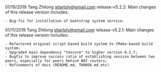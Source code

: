 

01/19/2019 Tang Zhilong <stiartsly@gmail.com>
release-v5.2.2: Main changes of this release version includes:

	- Bug-fix for installation of bootstrap system service.

01/11/2019 Tang Zhilong  <stiartsly@gmail.com>
release-v5.2.1: Main changes of this release version includes:

	- Refactored original script-based build system to CMake-based build system;
	- Upgraded main dependency "toxcore" to higher version 0.2.7;
	- Bugfix to improve success ratio of establishing session between two peers, especially for peers behind NAT routers;
	- Refinements of docs (README.md, THANSK.md etc)